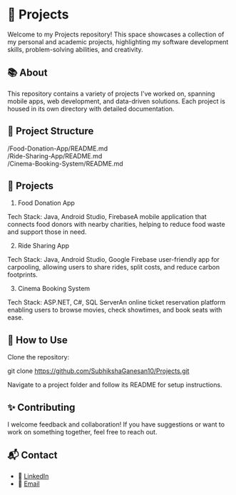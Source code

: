 # 🚀 Projects
Welcome to my Projects repository! This space showcases a collection of my personal and academic projects, highlighting my software development skills, problem-solving abilities, and creativity.

## 📚 About

This repository contains a variety of projects I've worked on, spanning mobile apps, web development, and data-driven solutions. Each project is housed in its own directory with detailed documentation.

## 📂 Project Structure

/Food-Donation-App/README.md  
/Ride-Sharing-App/README.md  
/Cinema-Booking-System/README.md   

## 🌟 Projects

1. Food Donation App

Tech Stack: Java, Android Studio, FirebaseA mobile application that connects food donors with nearby charities, helping to reduce food waste and support those in need.

2. Ride Sharing App

Tech Stack: Java, Android Studio, Google Firebase user-friendly app for carpooling, allowing users to share rides, split costs, and reduce carbon footprints.

3. Cinema Booking System

Tech Stack: ASP.NET, C#, SQL ServerAn online ticket reservation platform enabling users to browse movies, check showtimes, and book seats with ease.

## 🚧 How to Use

Clone the repository:

git clone https://github.com/SubhikshaGanesan10/Projects.git

Navigate to a project folder and follow its README for setup instructions.

## ✨ Contributing

I welcome feedback and collaboration! If you have suggestions or want to work on something together, feel free to reach out.

## 📬 Contact

- 💼 [LinkedIn](https://www.linkedin.com/in/subhiksha-ganesan-85732619b/)
- 📧 [Email](mailto:ganesansubhiksha@gmail.com)
